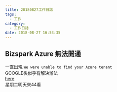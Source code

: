 ```yaml
---
title: 20180827工作日誌
tags:
  - 工作
category:
  - 工作日誌
date: 2018-08-27 16:53:35
---
```

## Bizspark Azure 無法開通  ##

一直出現 `We were unable to find your Azure tenant`  
GOOGLE後似乎有解決辦法  
[here](https://www.boldelite.com/2018/05/solved-we-were-unable-to-find-your-azure-tenant/)  
星期二明天來44看